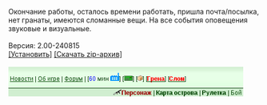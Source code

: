Окончание работы, осталось времени работать, пришла почта/посылка, нет гранаты, имеются сломанные вещи. На все события оповещения звуковые и визуальные.
<br>
<br>
Версия: 2.00-240815
<br>
[[Установить]](https://raw.githubusercontent.com/MyRequiem/comfortablePlayingInGW/master/separatedScripts/WorkPostGrenadesBroken/workPostGrenadesBroken.user.js) [[Скачать zip-архив]](https://raw.githubusercontent.com/MyRequiem/comfortablePlayingInGW/master/separatedScripts/WorkPostGrenadesBroken/workPostGrenadesBroken.user.js.zip)
<br>
<br>
![WorkPostGrenadesBroken](https://raw.githubusercontent.com/MyRequiem/comfortablePlayingInGW/master/imgs/WorkPostGrenadesBroken/screen.png)
<br>
